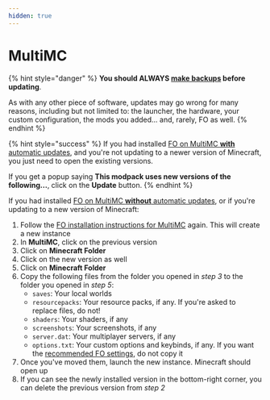 ```yaml
---
hidden: true
---
```


# MultiMC

{% hint style="danger" %}
**You should ALWAYS [make backups](../backup/multimc.md) before updating**.

As with any other piece of software, updates may go wrong for many reasons, including but not limited to: the launcher, the hardware, your custom configuration, the mods you added... and, rarely, FO as well.
{% endhint %}

{% hint style="success" %}
If you had installed [FO on MultiMC **with** automatic updates](../install/multimc.md#automatic-updates), and you're not updating to a newer version of Minecraft, you just need to open the existing versions.

If you get a popup saying **This modpack uses new versions of the following...**, click on the **Update** button.
{% endhint %}

If you had installed [FO on MultiMC **without** automatic updates](../install/multimc.md#easier-installation), or if you're updating to a new version of Minecraft:

1. Follow the [FO installation instructions for MultiMC](../install/multimc.md) again. This will create a new instance
2. In **MultiMC**, click on the previous version
3. Click on **Minecraft Folder**
4. Click on the new version as well
5. Click on **Minecraft Folder**
6. Copy the following files from the folder you opened in _step 3_ to the folder you opened in _step 5_:
   * `saves`: Your local worlds
   * `resourcepacks`: Your resource packs, if any. If you're asked to replace files, do not!
   * `shaders`: Your shaders, if any
   * `screenshots`: Your screenshots, if any
   * `server.dat`: Your multiplayer servers, if any
   * `options.txt`: Your custom options and keybinds, if any. If you want the [recommended FO settings](../info/options.md), do not copy it
7. Once you've moved them, launch the new instance. Minecraft should open up
8. If you can see the newly installed version in the bottom-right corner, you can delete the previous version from _step 2_
